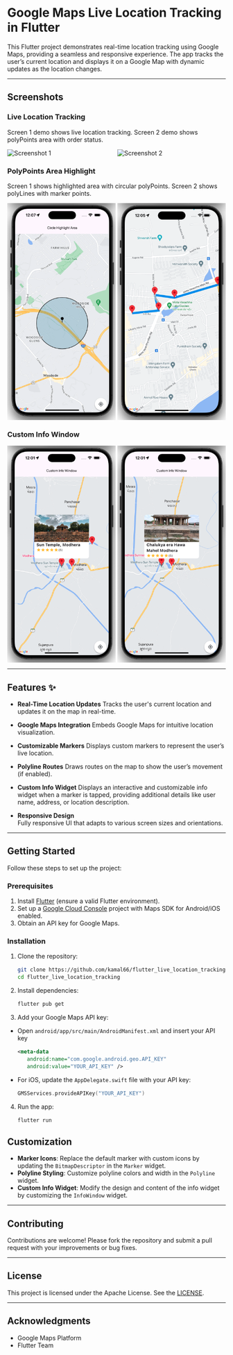 # Google Maps Live Location Tracking in Flutter

This Flutter project demonstrates real-time location tracking using Google Maps, providing a seamless and responsive experience. The app tracks the user’s current location and displays it on a Google Map with dynamic updates as the location changes.

---


## Screenshots

### Live Location Tracking
Screen 1 demo shows live location tracking.
Screen 2 demo shows polyPoints area with order status.

<div style="display: flex; justify-content: space-between;">
  <img src="https://github.com/kamal66/flutter_live_location_tracking/blob/main/screenshots/demo_1.gif?raw=true" width="250" height="auto" alt="Screenshot 1"/>
  <img src="https://github.com/kamal66/flutter_live_location_tracking/blob/main/screenshots/demo_2.gif?raw=true" width="250" height="auto" alt="Screenshot 2"/>
</div>

### PolyPoints Area Highlight
Screen 1 shows highlighted area with circular polyPoints. 
Screen 2 shows polyLines with marker points.

<div style="display: flex; justify-content: space-between;">
  <img src="https://github.com/kamal66/flutter_live_location_tracking/blob/main/screenshots/ss3.png?raw=true" width="250" height="auto" alt="Screenshot 3"/>
  <img src="https://github.com/kamal66/flutter_live_location_tracking/blob/main/screenshots/ss4.png?raw=true" width="250" height="auto" alt="Screenshot 4"/>
</div>

### Custom Info Window

<div style="display: flex; justify-content: space-between;">
  <img src="https://github.com/kamal66/flutter_live_location_tracking/blob/main/screenshots/ss1.png?raw=true" width="250" height="auto" alt="Screenshot 5"/>
  <img src="https://github.com/kamal66/flutter_live_location_tracking/blob/main/screenshots/ss2.png?raw=true" width="250" height="auto" alt="Screenshot 6"/>
</div>

---

## Features ✨

- **Real-Time Location Updates** 
  Tracks the user's current location and updates it on the map in real-time.

- **Google Maps Integration**
  Embeds Google Maps for intuitive location visualization.

- **Customizable Markers** 
  Displays custom markers to represent the user’s live location.

- **Polyline Routes**
  Draws routes on the map to show the user’s movement (if enabled).

- **Custom Info Widget** 
  Displays an interactive and customizable info widget when a marker is tapped, providing additional details like user name, address, or location description.

- **Responsive Design**  
  Fully responsive UI that adapts to various screen sizes and orientations.

---

## Getting Started

Follow these steps to set up the project:

### Prerequisites
1. Install [Flutter](https://flutter.dev/docs/get-started/install) (ensure a valid Flutter environment).
2. Set up a [Google Cloud Console](https://console.cloud.google.com/) project with Maps SDK for Android/iOS enabled.
3. Obtain an API key for Google Maps.

### Installation

1. Clone the repository:
   ```bash
   git clone https://github.com/kamal66/flutter_live_location_tracking.git
   cd flutter_live_location_tracking
   ```
2. Install dependencies:
   ```bash
   flutter pub get
   ```
3. Add your Google Maps API key:
  - Open `android/app/src/main/AndroidManifest.xml` and insert your API key
    ```xml
    <meta-data
       android:name="com.google.android.geo.API_KEY"
       android:value="YOUR_API_KEY" />
    ```
  - For iOS, update the `AppDelegate.swift` file with your API key:
    ```swift
    GMSServices.provideAPIKey("YOUR_API_KEY")
    ```
4. Run the app:
   ```bash
   flutter run
   ```

## Customization

- **Marker Icons**: Replace the default marker with custom icons by updating the `BitmapDescriptor` in the `Marker` widget.
- **Polyline Styling**: Customize polyline colors and width in the `Polyline` widget.
- **Custom Info Widget**: Modify the design and content of the info widget by customizing the `InfoWindow` widget.
---


## Contributing

Contributions are welcome! Please fork the repository and submit a pull request with your improvements or bug fixes.

---

## License

This project is licensed under the Apache License. See the [LICENSE](LICENSE.txt).

---

## Acknowledgments

- Google Maps Platform
- Flutter Team  
